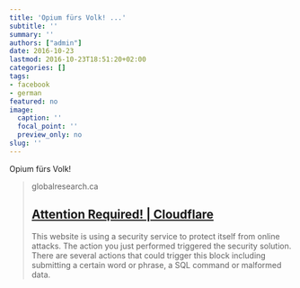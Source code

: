 ```yaml
---
title: 'Opium fürs Volk! ...'
subtitle: ''
summary: ''
authors: ["admin"]
date: 2016-10-23
lastmod: 2016-10-23T18:51:20+02:00
categories: []
tags:
- facebook
- german
featured: no
image:
  caption: ''
  focal_point: ''
  preview_only: no
slug: ''
---
```

Opium fürs Volk!
> globalresearch.ca
> ## [Attention Required! | Cloudflare](http://www.globalresearch.ca/drug-war-american-troops-are-protecting-afghan-opium-u-s-occupation-leads-to-all-time-high-heroin-production/5358053)
>
>This website is using a security service to protect itself from online attacks. The action you just performed triggered the security solution. There are several actions that could trigger this block including submitting a certain word or phrase, a SQL command or malformed data.


